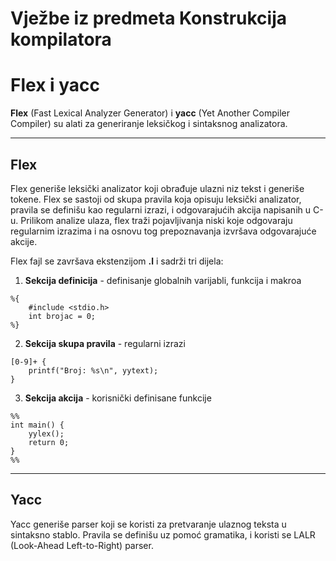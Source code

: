 # Vježbe iz predmeta Konstrukcija kompilatora


# Flex i yacc

**Flex** (Fast Lexical Analyzer Generator) i **yacc** (Yet Another Compiler Compiler) su alati za generiranje leksičkog i sintaksnog analizatora.

---

## Flex
Flex generiše leksički analizator koji obrađuje ulazni niz tekst i generiše tokene. Flex se sastoji od skupa pravila koja opisuju leksički analizator, pravila se definišu kao regularni izrazi, i odgovarajućih akcija napisanih u C-u. Prilikom analize ulaza, flex traži pojavljivanja niski koje odgovaraju regularnim izrazima i na osnovu tog prepoznavanja izvršava odgovarajuće akcije.

Flex fajl se završava ekstenzijom **.l** i sadrži tri dijela:
1. **Sekcija definicija** - definisanje globalnih varijabli, funkcija i makroa
```
%{
    #include <stdio.h>
    int brojac = 0;
%}
```
2. **Sekcija skupa pravila** - regularni izrazi
```
[0-9]+ { 
    printf("Broj: %s\n", yytext);
}
```
3. **Sekcija akcija** - korisnički definisane funkcije
```
%%
int main() {
    yylex();
    return 0;
}
%%
```

---
## Yacc

Yacc generiše parser koji se koristi za pretvaranje ulaznog teksta u sintaksno stablo. Pravila se definišu uz pomoć gramatika, i koristi se LALR (Look-Ahead Left-to-Right) parser.
